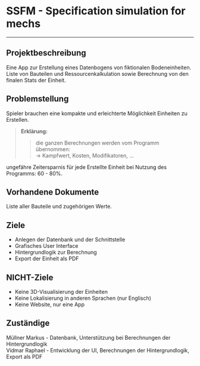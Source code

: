 # SSFM - Specification simulation for mechs

___


## Projektbeschreibung

Eine App zur Erstellung eines Datenbogens von fiktionalen Bodeneinheiten. Liste von Bauteilen und Ressourcenkalkulation sowie Berechnung von den finalen Stats der Einheit.

## Problemstellung

Spieler brauchen eine kompakte und erleichterte Möglichkeit Einheiten zu Erstellen.

> **Erklärung:** <br>
>> die ganzen Berechnungen werden vom Programm übernommen: <br>
>> -> Kampfwert, Kosten, Modifikatoren, ... <br>

ungefähre Zeitersparnis für jede Erstellte Einheit bei Nutzung des Programms: 60 - 80%.


## Vorhandene Dokumente

Liste aller Bauteile und zugehörigen Werte.

## Ziele

- Anlegen der Datenbank und der Schnittstelle
- Grafisches User Interface
- Hintergrundlogik zur Berechnung
- Export der Einheit als PDF


## NICHT-Ziele

- Keine 3D-Visualisierung der Einheiten
- Keine Lokalisierung in anderen Sprachen (nur Englisch)
- Keine Website, nur eine App

## Zuständige

Müllner Markus - Datenbank, Unterstützung bei Berechnungen der Hintergrundlogik <br>
Vidmar Raphael - Entwicklung der UI, Berechnungen der Hintergrundlogik, Export als PDF <br>

